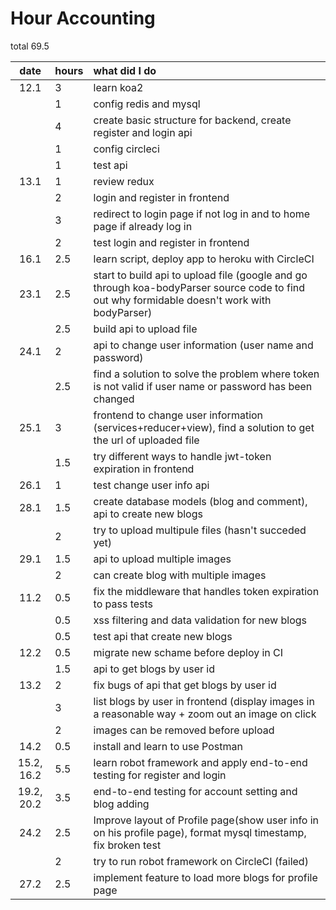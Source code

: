 # Hour Accounting
total 69.5

| date  | hours| what did I do  |
| :----:|:-----| :-----|
| 12.1  | 3    | learn koa2 |
|       | 1    | config redis and mysql |
|       | 4    | create basic structure for backend, create register and login api |
|       | 1    | config circleci |
|       | 1    | test api|
| 13.1  | 1    | review redux|
|       | 2  | login and register in frontend|
|       | 3  | redirect to login page if not log in and to home page if already log in|
|       | 2    | test login and register in frontend |
| 16.1  | 2.5  | learn script, deploy app to heroku with CircleCI| 
| 23.1  | 2.5  | start to build api to upload file (google and go through koa-bodyParser source code to find out why formidable doesn't work with bodyParser)|
|       | 2.5  | build api to upload file|
| 24.1  | 2    | api to change user information (user name and password)|
|       | 2.5  | find a solution to solve the problem where token is not valid if user name or password has been changed|
|25.1   | 3  | frontend to change user information (services+reducer+view), find a solution to get the url of uploaded file|
|       | 1.5 |try different ways to handle jwt-token expiration in frontend|
|26.1   | 1   | test change user info api|
|28.1   | 1.5 | create database models (blog and comment), api to create new blogs|
|       | 2   | try to upload multipule files (hasn't succeded yet)|
|29.1   | 1.5 | api to upload multiple images|
|       | 2   | can create blog with multiple images|
|11.2   | 0.5 | fix the middleware that handles token expiration to pass tests|
|       | 0.5 | xss filtering and data validation for new blogs|
|       | 0.5 | test api that create new blogs|
|12.2   | 0.5 | migrate new schame before deploy in CI|
|       | 1.5 | api to get blogs by user id|
|13.2   | 2   | fix bugs of api that get blogs by user id|
|       | 3   | list blogs by user in frontend (display images in a reasonable way + zoom out an image on click|
|       | 2   | images can be removed before upload|
| 14.2  | 0.5 | install and learn to use Postman|
| 15.2, 16.2  | 5.5   | learn robot framework and apply end-to-end testing for register and login|
| 19.2, 20.2  | 3.5   | end-to-end testing for account setting and blog adding|
| 24.2 | 2.5 | Improve layout of Profile page(show user info in on his profile page), format mysql timestamp, fix broken test|
| | 2 | try to run robot framework on CircleCI (failed) |
|27.2| 2.5 | implement feature to load more blogs for profile page|
